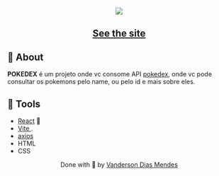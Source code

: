 <h1 align="center">
  <img 
    src="https://vandersonmendes.github.io/Portf-lio/assets/img/Projeto%20Pokedex.png"
  />
</h1>


<h2 align="center">
  <a href="https://pokedex-blond-psi.vercel.app/" target="_blank">See the site</a>
</h2>


## 🧾 About

**POKEDEX** é um projeto onde vc consome API [pokedex](https://pokeapi.co/), onde vc pode consultar os pokemons pelo name, ou pelo id e mais sobre eles.

## 🔧 Tools

- [React](https://reactjs.org) 💙
- [Vite ](https://vitejs.dev/).
- [axios](https://axios-http.com/ptbr/docs/intro)
- HTML
- CSS





<p align="center">Done with 💙 by <a href="https://vandersonmendes.github.io/Portf-lio/">Vanderson Dias Mendes</a></p>
